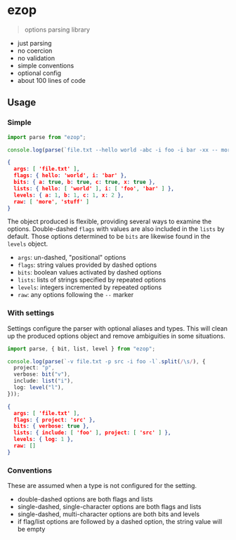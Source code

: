 # ezop

> options parsing library

- just parsing
- no coercion
- no validation
- simple conventions
- optional config
- about 100 lines of code

## Usage

### Simple

```ts
import parse from "ezop";

console.log(parse(`file.txt --hello world -abc -i foo -i bar -xx -- more stuff`.split(/\s/)));
```
```json
{
  args: [ 'file.txt' ],
  flags: { hello: 'world', i: 'bar' },
  bits: { a: true, b: true, c: true, x: true },
  lists: { hello: [ 'world' ], i: [ 'foo', 'bar' ] },
  levels: { a: 1, b: 1, c: 1, x: 2 },
  raw: [ 'more', 'stuff' ]
}
```

The object produced is flexible, providing several ways to examine the options. Double-dashed `flags` with values are also included in the `lists` by default. Those options determined to be `bits` are likewise found in the `levels` object.

- `args`: un-dashed, "positional" options
- `flags`: string values provided by dashed options
- `bits`: boolean values activated by dashed options
- `lists`: lists of strings specified by repeated options
- `levels`: integers incremented by repeated options
- `raw`: any options following the `--` marker

### With settings

Settings configure the parser with optional aliases and types. This will clean up the produced options object and remove ambiguities in some situations.

```ts
import parse, { bit, list, level } from "ezop";

console.log(parse(`-v file.txt -p src -i foo -l`.split(/\s/), {
  project: "p",
  verbose: bit("v"),
  include: list("i"),
  log: level("l"),
}));
```
```json
{
  args: [ 'file.txt' ],
  flags: { project: 'src' },
  bits: { verbose: true },
  lists: { include: [ 'foo' ], project: [ 'src' ] },
  levels: { log: 1 },
  raw: []
}
```

### Conventions

These are assumed when a type is not configured for the setting.

- double-dashed options are both flags and lists
- single-dashed, single-character options are both flags and lists
- single-dashed, multi-character options are both bits and levels
- if flag/list options are followed by a dashed option, the string value will be empty
